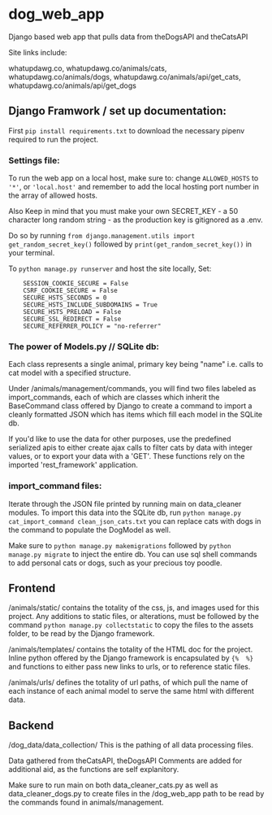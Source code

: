 # dog_web_app

Django based web app that pulls data from theDogsAPI and theCatsAPI

Site links include:

whatupdawg.co, whatupdawg.co/animals/cats, whatupdawg.co/animals/dogs, whatupdawg.co/animals/api/get_cats, whatupdawg.co/animals/api/get_dogs

## Django Framwork / set up documentation:

First `pip install requirements.txt` to download the necessary pipenv required to run the project.

### Settings file:
To run the web app on a local host, make sure to: change `ALLOWED_HOSTS` to `'*'`, or `'local.host'` and remember to add the local hosting port number in the array of allowed hosts.  

Also Keep in mind that you must make your own SECRET_KEY - a 50 character long random string - as the production key is gitignored as a .env. 

Do so by running `from django.management.utils import get_random_secret_key()` followed by `print(get_random_secret_key())` in your terminal.

To `python manage.py runserver` and host the site locally, Set:
```
    SESSION_COOKIE_SECURE = False
    CSRF_COOKIE_SECURE = False
    SECURE_HSTS_SECONDS = 0
    SECURE_HSTS_INCLUDE_SUBDOMAINS = True
    SECURE_HSTS_PRELOAD = False
    SECURE_SSL_REDIRECT = False
    SECURE_REFERRER_POLICY = "no-referrer"
```
  
### The power of Models.py // SQLite db:

Each class represents a single animal, primary key being "name" i.e. calls to cat model with a
specified structure. 

Under /animals/management/commands, you will find two files labeled as import_commands, each of which are classes which inherit the BaseCommand class offered by Django to create a command to import a cleanly formatted JSON which has items which fill each model in the SQLite db. 

If you'd like to use the data for other purposes, use the predefined serialized apis to either create ajax calls to filter cats by data with integer values, or to export your data with a 'GET'. These functions rely on the imported 'rest_framework' application. 
    
### import_command files:

Iterate through the JSON file printed by running main on data_cleaner modules. To import this data into the SQLite db, run `python manage.py cat_import_command clean_json_cats.txt` you can replace cats with dogs in the command to populate the DogModel as well. 

Make sure to `python manage.py makemigrations` followed by `python manage.py migrate` to inject the entire db. You can use sql shell commands to add personal cats or dogs, such as your precious toy poodle.

## Frontend

/animals/static/ contains the totality of the css, js, and images used for this project. Any additions to static files, or alterations, must be followed by the command `python manage.py collectstatic` to copy the files to the assets folder, to be read by the Django framework.

/animals/templates/ contains the totality of the HTML doc for the project. Inline python offered by the Django framework is encapsulated by `{%  %}` and functions to either pass new links to urls, or to reference static files.

/animals/urls/ defines the totality of url paths, of which pull the name of each instance of each animal model to serve the same html with different data. 

## Backend

/dog_data/data_collection/ This is the pathing of all data processing files. 

Data gathered from theCatsAPI, theDogsAPI Comments are added for additional aid, as the functions are self explanitory. 

Make sure to run main on both data_cleaner_cats.py as well as data_cleaner_dogs.py to create files in the /dog_web_app path to be read by the commands found in animals/management.
 

 

